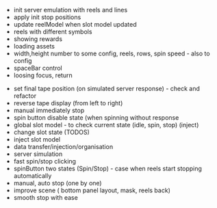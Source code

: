 - init server emulation with reels and lines
- apply init stop positions
- update reelModel when slot model updated
- reels with different symbols
- showing rewards
- loading assets
- width,height number to some config, reels, rows, spin speed - also to config
- spaceBar control
- loosing focus, return

+ set final tape position (on simulated server response) - check and refactor
+ reverse tape display (from left to right)
+ manual immediately stop
+ spin button disable state (when spinning without response
+ global slot model - to check current state (idle, spin, stop) (inject)
+ change slot state (TODOS)
+ inject slot model
+ data transfer/injection/organisation
+ server simulation
+ fast spin/stop clicking
+ spinButton two states (Spin/Stop) - case when reels start stopping automatically
+ manual, auto stop (one by one)
+ improve scene ( bottom panel layout, mask, reels back)
+ smooth stop with ease


